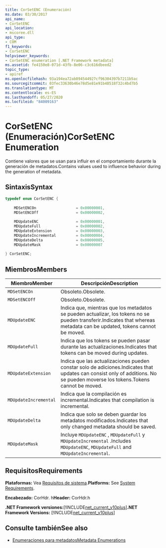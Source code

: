 ```yaml
---
title: CorSetENC (Enumeración)
ms.date: 03/30/2017
api_name:
- CorSetENC
api_location:
- mscoree.dll
api_type:
- COM
f1_keywords:
- CorSetENC
helpviewer_keywords:
- CorSetENC enumeration [.NET Framework metadata]
ms.assetid: fe4150e8-071d-43fb-8e06-c3c616dbeed2
topic_type:
- apiref
ms.openlocfilehash: 93a194ea72ab894544927cf96304397b7211b5ac
ms.sourcegitcommit: 03fec33630b46e78d5e81e91b40518f32c4bd7b5
ms.translationtype: MT
ms.contentlocale: es-ES
ms.lasthandoff: 05/27/2020
ms.locfileid: "84009163"
---
```

# <a name="corsetenc-enumeration"></a><span data-ttu-id="ee24c-102">CorSetENC (Enumeración)</span><span class="sxs-lookup"><span data-stu-id="ee24c-102">CorSetENC Enumeration</span></span>
<span data-ttu-id="ee24c-103">Contiene valores que se usan para influir en el comportamiento durante la generación de metadatos.</span><span class="sxs-lookup"><span data-stu-id="ee24c-103">Contains values used to influence behavior during the generation of metadata.</span></span>  
  
## <a name="syntax"></a><span data-ttu-id="ee24c-104">Sintaxis</span><span class="sxs-lookup"><span data-stu-id="ee24c-104">Syntax</span></span>  
  
```cpp  
typedef enum CorSetENC {  
  
    MDSetENCOn                  = 0x00000001,  
    MDSetENCOff                 = 0x00000002,  
  
    MDUpdateENC                 = 0x00000001,  
    MDUpdateFull                = 0x00000002,  
    MDUpdateExtension           = 0x00000003,  
    MDUpdateIncremental         = 0x00000004,  
    MDUpdateDelta               = 0x00000005,  
    MDUpdateMask                = 0x00000007  
  
} CorSetENC;  
```  
  
## <a name="members"></a><span data-ttu-id="ee24c-105">Miembros</span><span class="sxs-lookup"><span data-stu-id="ee24c-105">Members</span></span>  
  
|<span data-ttu-id="ee24c-106">Miembro</span><span class="sxs-lookup"><span data-stu-id="ee24c-106">Member</span></span>|<span data-ttu-id="ee24c-107">Descripción</span><span class="sxs-lookup"><span data-stu-id="ee24c-107">Description</span></span>|  
|------------|-----------------|  
|`MDSetENCOn`|<span data-ttu-id="ee24c-108">Obsoleto.</span><span class="sxs-lookup"><span data-stu-id="ee24c-108">Obsolete.</span></span>|  
|`MDSetENCOff`|<span data-ttu-id="ee24c-109">Obsoleto.</span><span class="sxs-lookup"><span data-stu-id="ee24c-109">Obsolete.</span></span>|  
|`MDUpdateENC`|<span data-ttu-id="ee24c-110">Indica que, mientras que los metadatos se pueden actualizar, los tokens no se pueden transferir.</span><span class="sxs-lookup"><span data-stu-id="ee24c-110">Indicates that whereas metadata can be updated, tokens cannot be moved.</span></span>|  
|`MDUpdateFull`|<span data-ttu-id="ee24c-111">Indica que los tokens se pueden pasar durante las actualizaciones.</span><span class="sxs-lookup"><span data-stu-id="ee24c-111">Indicates that tokens can be moved during updates.</span></span>|  
|`MDUpdateExtension`|<span data-ttu-id="ee24c-112">Indica que las actualizaciones pueden constar solo de adiciones.</span><span class="sxs-lookup"><span data-stu-id="ee24c-112">Indicates that updates can consist only of additions.</span></span> <span data-ttu-id="ee24c-113">No se pueden moverse los tokens.</span><span class="sxs-lookup"><span data-stu-id="ee24c-113">Tokens cannot be moved.</span></span>|  
|`MDUpdateIncremental`|<span data-ttu-id="ee24c-114">Indica que la compilación es incremental.</span><span class="sxs-lookup"><span data-stu-id="ee24c-114">Indicates that compilation is incremental.</span></span>|  
|`MDUpdateDelta`|<span data-ttu-id="ee24c-115">Indica que solo se deben guardar los metadatos modificados.</span><span class="sxs-lookup"><span data-stu-id="ee24c-115">Indicates that only changed metadata should be saved.</span></span>|  
|`MDUpdateMask`|<span data-ttu-id="ee24c-116">Incluye `MDUpdateENC` , `MDUpdateFull` y `MDUpdateIncremental` .</span><span class="sxs-lookup"><span data-stu-id="ee24c-116">Includes `MDUpdateENC`, `MDUpdateFull` and `MDUpdateIncremental`.</span></span>|  
  
## <a name="requirements"></a><span data-ttu-id="ee24c-117">Requisitos</span><span class="sxs-lookup"><span data-stu-id="ee24c-117">Requirements</span></span>  
 <span data-ttu-id="ee24c-118">**Plataformas:** Vea [Requisitos de sistema](../../get-started/system-requirements.md).</span><span class="sxs-lookup"><span data-stu-id="ee24c-118">**Platforms:** See [System Requirements](../../get-started/system-requirements.md).</span></span>  
  
 <span data-ttu-id="ee24c-119">**Encabezado:** CorHdr. h</span><span class="sxs-lookup"><span data-stu-id="ee24c-119">**Header:** CorHdr.h</span></span>  
  
 <span data-ttu-id="ee24c-120">**.NET Framework versiones:**[!INCLUDE[net_current_v10plus](../../../../includes/net-current-v10plus-md.md)]</span><span class="sxs-lookup"><span data-stu-id="ee24c-120">**.NET Framework Versions:** [!INCLUDE[net_current_v10plus](../../../../includes/net-current-v10plus-md.md)]</span></span>  
  
## <a name="see-also"></a><span data-ttu-id="ee24c-121">Consulte también</span><span class="sxs-lookup"><span data-stu-id="ee24c-121">See also</span></span>

- [<span data-ttu-id="ee24c-122">Enumeraciones para metadatos</span><span class="sxs-lookup"><span data-stu-id="ee24c-122">Metadata Enumerations</span></span>](metadata-enumerations.md)
